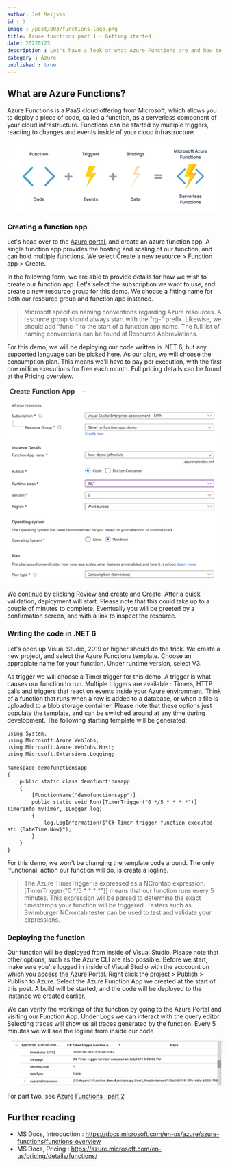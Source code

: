 ```yaml
---
author: Jef Meijvis
id : 3
image : /post/003/functions-logo.png
title: Azure functions part 1 - Getting started
date: 20220123
description : Let's have a look at what Azure Functions are and how to deploy and integrate them in your cloud application.
category : Azure
published : true
---
```


## What are Azure Functions?

Azure Functions is a PaaS cloud offering from Microsoft, which allows you to deploy a piece of code, called a function, as a serverless component of your cloud infrastructure. Functions can be started by multiple triggers, reacting to changes and events inside of your cloud infrastructure.

![Azure Functions](images/diagram.png)

### Creating a function app
Let's head over to the [Azure portal](https://portal.azure.com/), and create an azure function app. A single function app provides the hosting and scaling of our function, and can hold multiple functions. We select Create a new resource > Function app > Create.

In the following form, we are able to provide details for how we wish to create our function app. Let's select the subscription we want to use, and create a new resource group for this demo. We choose a fitting name for both our resource group and function app instance.

> Microsoft specifies naming conventions regarding Azure resources. A resource group should always start with the "rg-" prefix. Likewise, we should add "func-" to the start of a function app name. The full list of naming conventions can be found at Resource Abbreviations.

For this demo, we will be deploying our code written in .NET 6, but any supported language can be picked here. As our plan, we will choose the consumption plan. This means we'll have to pay per execution, with the first one million executions for free each month. Full pricing details can be found at the [Pricing overview](https://azure.microsoft.com/en-us/pricing/details/functions/).

![Azure Portal](images/portal1.png)

We continue by clicking Review and create and Create. After a quick validation, deployment will start. Please note that this could take up to a couple of minutes to complete. Eventually you will be greeted by a confirmation screen, and with a link to inspect the resource.

### Writing the code in .NET 6
Let's open up Visual Studio, 2019 or higher should do the trick. We create a new project, and select the Azure Functions template. Choose an appropiate name for your function. Under runtime version, select V3.

As trigger we will choose a Timer trigger for this demo. A trigger is what causes our function to run. Multiple triggers are available : Timers, HTTP calls and triggers that react on events inside your Azure environment. Think of a function that runs when a row is added to a database, or when a file is uploaded to a blob storage container. Please note that these options just populate the template, and can be switched around at any time during development. The following starting template will be generated:


    using System;
    using Microsoft.Azure.WebJobs;
    using Microsoft.Azure.WebJobs.Host;
    using Microsoft.Extensions.Logging;

    namespace demofunctionsapp
    {
        public static class demofunctionsapp
        {
            [FunctionName("demofunctionsapp")]
            public static void Run([TimerTrigger("0 */5 * * * *")] TimerInfo myTimer, ILogger log)
            {
                log.LogInformation($"C# Timer trigger function executed at: {DateTime.Now}");
            }
        }
    }

For this demo, we won't be changing the template code around. The only 'functional' action our function will do, is create a logline.

> The Azure TimerTrigger is expressed as a NCrontab expression. [TimerTrigger("0 */5 * * * *")] means that our function runs every 5 minutes. This expression will be parsed to determine the exact timestamps your function will be triggered. Testers such as Swimburger NCrontab tester can be used to test and validate your expressions.

### Deploying the function
Our function will be deployed from inside of Visual Studio. Please note that other options, such as the Azure CLI are also possible. Before we start, make sure you're logged in inside of Visual Studio with the acccount on which you access the Azure Portal. Right click the project > Publish > Publish to Azure. Select the Azure Function App we created at the start of this post. A build will be started, and the code will be deployed to the instance we created earlier.

We can verify the workings of this function by going to the Azure Portal and visiting our Function App. Under Logs we can interact with the query editor. Selecting traces will show us all traces generated by the function. Every 5 minutes we will see the logline from inside our code

![Logs](images/logs.png)

For part two, see [Azure Functions : part 2](/blog/004-azure-functions-part-2-triggers-and-bindings)

## Further reading
- MS Docs, Introduction : https://docs.microsoft.com/en-us/azure/azure-functions/functions-overview
- MS Docs, Pricing : https://azure.microsoft.com/en-us/pricing/details/functions/